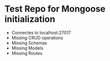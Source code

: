 # Test Repo for Mongoose initialization

- Connectes to localhost:27017
- Missing CRUD operations
- Missing Schemas
- Missing Models
- Missing Routes
